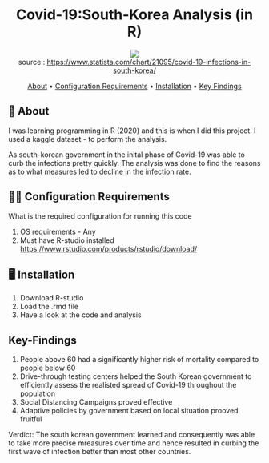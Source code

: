 <div align="center">

# Covid-19:South-Korea Analysis (in R)

<img src='http://cdn.statcdn.com/Infographic/images/normal/21095.jpeg'> <br>
source : https://www.statista.com/chart/21095/covid-19-infections-in-south-korea/ <br>
  
[About](#about) •
[Configuration Requirements](#configuration-requirements) •
[Installation](#installation) •
[Key Findings](#key)  
  
</div>

## 📒 About <a name="about"></a>

I was learning programming in R (2020) and this is when I did this project. I used a kaggle dataset - to perform the analysis. 

As south-korean government in the inital phase of Covid-19 was able to curb the infections pretty quickly. The analysis was done to find the reasons as to what measures led to decline in the infection rate.

## 👨‍💻 Configuration Requirements <a name="configuration-requirements"></a>

What is the required configuration for running this code
1. OS requirements - Any
2. Must have R-studio installed https://www.rstudio.com/products/rstudio/download/

## 🖥️ Installation <a name="installation"></a>

1. Download R-studio
2. Load the .rmd file
3. Have a look at the code and analysis

## Key-Findings <a name="key"></a>

1. People above 60 had a significantly higher risk of mortality compared to people below 60
2. Drive-through testing centers helped the South Korean government to efficiently assess the realisted spread of Covid-19 throughout the population
3. Social Distancing Campaigns proved effective
4. Adaptive policies by government based on local situation prooved fruitful

Verdict: The south korean government learned and consequently was able to take more precise mreasures over time and hence resulted in curbing the first wave of infection better than most other countries.


